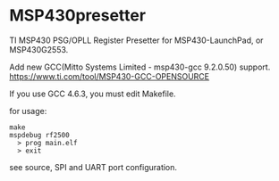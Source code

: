 MSP430presetter
===============

TI MSP430 PSG/OPLL Register Presetter for MSP430-LaunchPad, or MSP430G2553.

Add new GCC(Mitto Systems Limited - msp430-gcc 9.2.0.50) support.
https://www.ti.com/tool/MSP430-GCC-OPENSOURCE

If you use GCC 4.6.3, you must edit Makefile.

for usage:

    make
    mspdebug rf2500
      > prog main.elf
      > exit

see source, SPI and UART port configuration.
